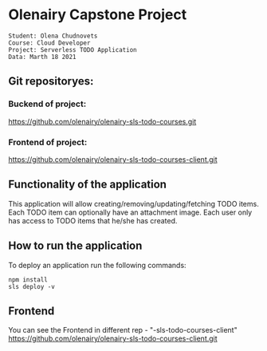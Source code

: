 # Olenairy Capstone Project
```
Student: Olena Chudnovets
Course: Cloud Developer
Project: Serverless TODO Application
Data: Marth 18 2021
```

## Git repositoryes: 

### Buckend of project:
https://github.com/olenairy/olenairy-sls-todo-courses.git

### Frontend of project:
https://github.com/olenairy/olenairy-sls-todo-courses-client.git

## Functionality of the application

This application will allow creating/removing/updating/fetching TODO items. Each TODO item can optionally have an attachment image. Each user only has access to TODO items that he/she has created.

## How to run the application


To deploy an application run the following commands:

```
npm install
sls deploy -v
```

## Frontend

You can see the Frontend in different rep -  "-sls-todo-courses-client" 
https://github.com/olenairy/olenairy-sls-todo-courses-client.git

